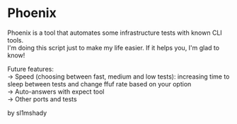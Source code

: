 # Phoenix
Phoenix is a tool that automates some infrastructure tests with known CLI tools.  
I'm doing this script just to make my life easier. If it helps you, I'm glad to know!


Future features:  
-> Speed (choosing between fast, medium and low tests): increasing time to sleep between tests and change ffuf rate based on your option  
-> Auto-answers with expect tool  
-> Other ports and tests  
  
by sl1mshady
